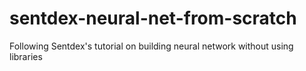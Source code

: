 # sentdex-neural-net-from-scratch
Following Sentdex's tutorial on building neural network without using libraries
